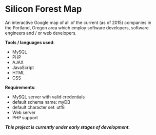 # Silicon Forest Map
An interactive Google map of all of the current (as of 2015) companies in the Portland, Oregon area which employ software developers, software engineers and / or web developers.

**Tools / languages used:**
 * MySQL
 * PHP
 * AJAX
 * JavaScript
 * HTML
 * CSS

**Requirements:**
 * MySQL server with valid credentials
  * default schema name: myDB
  * default character set: utf8
 * Web server
 * PHP support
 
***This project is currently under early stages of development.***
